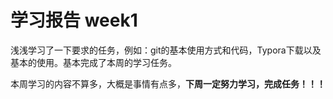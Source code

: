 # 学习报告 week1

浅浅学习了一下要求的任务，例如：git的基本使用方式和代码，Typora下载以及基本的使用。基本完成了本周的学习任务。

本周学习的内容不算多，大概是事情有点多，**下周一定努力学习，完成任务！！！**